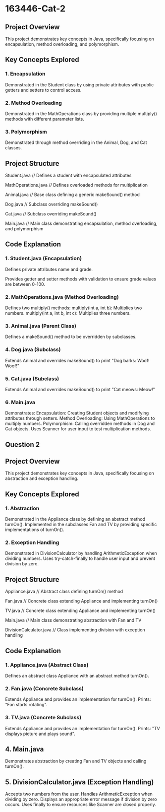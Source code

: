 # 163446-Cat-2
## Project Overview
This project demonstrates key concepts in Java, specifically focusing on encapsulation, method overloading, and polymorphism.

## Key Concepts Explored
### 1. **Encapsulation**
Demonstrated in the Student class by using private attributes with public getters and setters to control access.

### 2. **Method Overloading**
Demonstrated in the MathOperations class by providing multiple multiply() methods with different parameter lists.

### 3. **Polymorphism**
Demonstrated through method overriding in the Animal, Dog, and Cat classes.

## Project Structure
Student.java            // Defines a student with encapsulated attributes

MathOperations.java // Defines overloaded methods for multiplication

Animal.java            // Base class defining a generic makeSound() method

Dog.java                // Subclass overriding makeSound()

Cat.java                 // Subclass overriding makeSound()

Main.java               // Main class demonstrating encapsulation, method overloading, and polymorphism

## Code Explanation

### 1. **Student.java (Encapsulation)**

Defines private attributes name and grade.

Provides getter and setter methods with validation to ensure grade values are between 0-100.

### 2. **MathOperations.java (Method Overloading)**
Defines two multiply() methods:
multiply(int a, int b): Multiplies two numbers.
multiply(int a, int b, int c): Multiplies three numbers.

### 3. **Animal.java (Parent Class)**
Defines a makeSound() method to be overridden by subclasses.

### 4. **Dog.java (Subclass)**
Extends Animal and overrides makeSound() to print "Dog barks: Woof! Woof!"

### 5. **Cat.java (Subclass)**
Extends Animal and overrides makeSound() to print "Cat meows: Meow!"

### 6. **Main.java**
Demonstrates:
Encapsulation: Creating Student objects and modifying attributes through setters.
Method Overloading: Using MathOperations to multiply numbers.
Polymorphism: Calling overridden methods in Dog and Cat objects.
Uses Scanner for user input to test multiplication methods.

## Question 2
## Project Overview
This project demonstrates key concepts in Java, specifically focusing on abstraction and exception handling.

## Key Concepts Explored
### 1. **Abstraction**
Demonstrated in the Appliance class by defining an abstract method turnOn().
Implemented in the subclasses Fan and TV by providing specific implementations of turnOn().

### 2. **Exception Handling**
Demonstrated in DivisionCalculator by handling ArithmeticException when dividing numbers.
Uses try-catch-finally to handle user input and prevent division by zero.

## Project Structure
Appliance.java             // Abstract class defining turnOn() method

Fan.java                        // Concrete class extending Appliance and implementing turnOn()

TV.java                          // Concrete class extending Appliance and implementing turnOn()

Main.java                      // Main class demonstrating abstraction with Fan and TV

DivisionCalculator.java  // Class implementing division with exception handling

## Code Explanation

### 1. **Appliance.java (Abstract Class)**
Defines an abstract class Appliance with an abstract method turnOn().

### 2. **Fan.java (Concrete Subclass)**
Extends Appliance and provides an implementation for turnOn().
Prints: "Fan starts rotating".

### 3. **TV.java (Concrete Subclass)**
Extends Appliance and provides an implementation for turnOn().
Prints: "TV displays picture and plays sound".

## 4. Main.java
Demonstrates abstraction by creating Fan and TV objects and calling turnOn().

## 5. DivisionCalculator.java (Exception Handling)
Accepts two numbers from the user.
Handles ArithmeticException when dividing by zero.
Displays an appropriate error message if division by zero occurs.
Uses finally to ensure resources like Scanner are closed properly.
